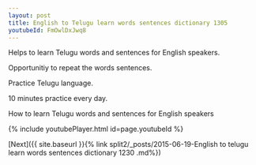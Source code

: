 ```yaml
---
layout: post
title: English to Telugu learn words sentences dictionary 1305 
youtubeId: FmOwlDxJwq8
---
```

 
 
Helps to learn Telugu words and sentences for English speakers.

Opportunitiy to repeat the words sentences. 

Practice Telugu language. 
 
10 minutes practice every day. 
 
How to learn Telugu words and sentences for English speakers 
 
{% include youtubePlayer.html id=page.youtubeId %}
 
 
[Next]({{ site.baseurl }}{% link  split2/_posts/2015-06-19-English to telugu learn words sentences dictionary 1230 .md%})
 
